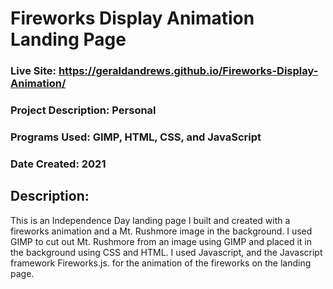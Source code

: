 # Fireworks Display Animation Landing Page
### Live Site: https://geraldandrews.github.io/Fireworks-Display-Animation/

### Project Description: Personal
### Programs Used: GIMP, HTML, CSS, and JavaScript
### Date Created: 2021

## Description:
This is an Independence Day landing page I built and created with a fireworks animation and a Mt. Rushmore image in the background. I used GIMP to cut out Mt. Rushmore from an image using GIMP and placed it in the background using CSS and HTML. I used Javascript, and the Javascript framework Fireworks.js. for the animation of the fireworks on the landing page.
